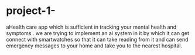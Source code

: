 # project-1-
aHealth care app which is sufficient in tracking your mental health and symptoms . we are trying to implement an ai system in it by which it can get connect with smartwatches so that it can take reading from it and can send emergency messages to your home and take you to the nearest hospital.
